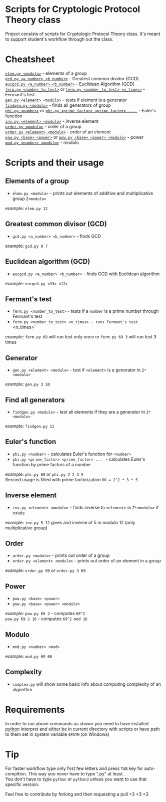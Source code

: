 # Scripts for Cryptologic Protocol Theory class
Project consists of scripts for Cryptologic Protocol Theory class. It's meant to support student's workflow through out the class.

# Cheatsheet
[`elem.py <modulo>`](#elem) - elements of a group  
[`gcd.py <a_number> <b_number>`](#gcd) - Greatest common dividor (GCD)  
[`eucgcd.py <a_number> <b_number>`](#eucgcd) - Euclidean Algorithm (GCD)  
[`ferm.py <number_to_test>`](#ferm) or [`ferm.py <number_to_test> <n_times>`](#ferm) - Fermant's test  
[`gen.py <element> <modulo>`](#gen) - tests if element is a generator  
[`findgen.py <modulo>`](#findgen) - finds all generators of group  
[`phi.py <number>`](#phi) or [`phi.py <prime_factor> <prime_factor> ... `](#phi) - Euler's function  
[`inv.py <element> <modulo>`](#inv) - inverse element  
[`order.py <modulo>`](#order) - order of a group  
[`order.py <element> <modulo>`](#order) - order of an element  
[`pow.py <base> <power>`](#pow) or [`pow.py <base> <power> <modulo>`](#pow) - power  
[`mod.py <number> <modulo>`](#mod) - modulo

# Scripts and their usage
## <a name="elem"></a>Elements of a group
* `elem.py <modulo>` - prints out elements of additive and multiplicative group `Z<modulo>`

example: `elem.py 12`

## <a name="gcd"></a>Greatest common divisor (GCD)
* `gcd.py <a_number> <b_number>` - finds GCD

example: `gcd.py 9 7`

## <a name="eucgcd"></a>Euclidean algorithm (GCD)
* `eucgcd.py <a_number> <b_number>` - finds GCD with Euclidean algorithm

example: `eucgcd.py <33> <12>`

## <a name="ferm"></a>Fermant's test
* `ferm.py <number_to_test>` - tests if a `number` is a prime number through Fermant's test
* `ferm.py <number_to_test> <n_times> - runs Fermant's test `<n_times>`

example: `ferm.py 69` will run test only once or `ferm.py 69 3` will run test 3 times

## <a name="gen"></a>Generator
* `gen.py <element> <modulo>` - test if `<element>` is a generator in `Z*<modulo>`

example: `gen.py 3 10`

## <a name="findgen"></a>Find all generators
* `findgen.py <modulo>` - test all elements if they are a generator in `Z*<modulo>`

example: `findgen.py 11`

## <a name="phi"></a>Euler's function
* `phi.py <number>` - calculates Euler's function for `<number>`
* `phi.py <prime_factor> <prime_factor> ... ` - calculates Euler's function by prime factors of a number

example: `phi.py 60` or `phi.py 2 2 3 5`  
Second usage is filled with prime factorization `60 = 2^2 * 3 * 5`

## <a name="inv"></a>Inverse element
* `inv.py <element> <modulo>` - finds inverse to `<element>` in `Z*<modulo>` if exists

example: `inv.py 5 12` gives and inverse of 5 in modulo 12 (only multiplicative group)

## <a name="order"></a>Order
* `order.py <modulo>`  - prints out order of a group
* `order.py <element> <modulo>` - prints out order of an element in a group

example: `order.py 69` or `order.py 3 69`

## <a name="pow"></a>Power
* `pow.py <base> <power>`
* `pow.py <base> <power> <modulo>`

example: `pow.py 69 2` - computes `69^2`  
 `pow.py 69 2 16` - computes `69^2 mod 16`

## <a name="mod"></a>Modulo
* `mod.py <number> <mod>`

example: `mod.py 69 60`

## Complexity
* `complex.py` will show some basic info about computing complexity of an algorithm

# Requirements
In order to run above commands as shown you need to have installed [python](https://www.python.org/downloads/) interpret and either be in current directory with scripts or have path to them set in system variable `$PATH` (on Windows)

# Tip
For faster workflow type only first few letters and press `TAB` key for auto-compltion. This way you never have to type ".py" at least.  
You don't have to type `python` or `python3` unless you want to use that specific version.

Feel free to contribute by forking and then requesting a pull <3 <3 <3

